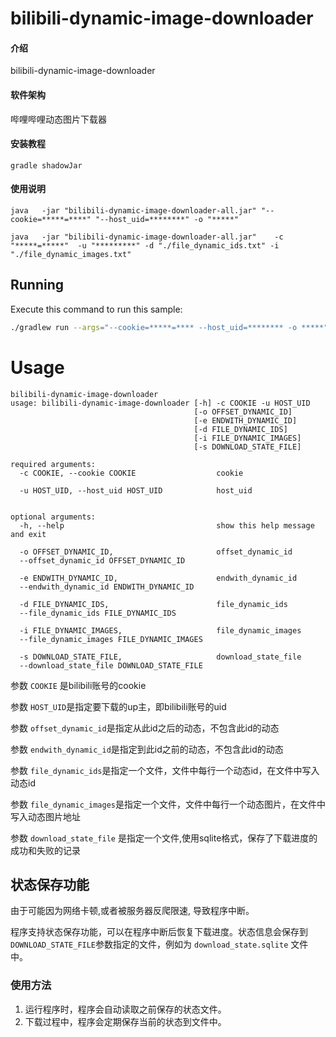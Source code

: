 # bilibili-dynamic-image-downloader

#### 介绍

bilibili-dynamic-image-downloader

#### 软件架构

哔哩哔哩动态图片下载器

#### 安装教程

```shell
gradle shadowJar
```

#### 使用说明

```shell
java   -jar "bilibili-dynamic-image-downloader-all.jar" "--cookie=*****=****" "--host_uid=********" -o "*****"
```

```shell
java   -jar "bilibili-dynamic-image-downloader-all.jar"    -c "*****=*****"  -u "*********" -d "./file_dynamic_ids.txt" -i "./file_dynamic_images.txt"
```

## Running

Execute this command to run this sample:

```bash
./gradlew run --args="--cookie=*****=**** --host_uid=******** -o *****"
```

# Usage

```
bilibili-dynamic-image-downloader
usage: bilibili-dynamic-image-downloader [-h] -c COOKIE -u HOST_UID
                                         [-o OFFSET_DYNAMIC_ID]
                                         [-e ENDWITH_DYNAMIC_ID]
                                         [-d FILE_DYNAMIC_IDS]
                                         [-i FILE_DYNAMIC_IMAGES]
                                         [-s DOWNLOAD_STATE_FILE]

required arguments:
  -c COOKIE, --cookie COOKIE                  cookie

  -u HOST_UID, --host_uid HOST_UID            host_uid


optional arguments:
  -h, --help                                  show this help message and exit

  -o OFFSET_DYNAMIC_ID,                       offset_dynamic_id
  --offset_dynamic_id OFFSET_DYNAMIC_ID

  -e ENDWITH_DYNAMIC_ID,                      endwith_dynamic_id
  --endwith_dynamic_id ENDWITH_DYNAMIC_ID

  -d FILE_DYNAMIC_IDS,                        file_dynamic_ids
  --file_dynamic_ids FILE_DYNAMIC_IDS

  -i FILE_DYNAMIC_IMAGES,                     file_dynamic_images
  --file_dynamic_images FILE_DYNAMIC_IMAGES
  
  -s DOWNLOAD_STATE_FILE,                     download_state_file
  --download_state_file DOWNLOAD_STATE_FILE  
```

参数 `COOKIE` 是bilibili账号的cookie

参数 `HOST_UID`是指定要下载的up主，即bilibili账号的uid

参数 `offset_dynamic_id`是指定从此id之后的动态，不包含此id的动态

参数 `endwith_dynamic_id`是指定到此id之前的动态，不包含此id的动态

参数 `file_dynamic_ids`是指定一个文件，文件中每行一个动态id，在文件中写入动态id

参数 `file_dynamic_images`是指定一个文件，文件中每行一个动态图片，在文件中写入动态图片地址

参数 `download_state_file` 是指定一个文件,使用sqlite格式，保存了下载进度的成功和失败的记录

## 状态保存功能

由于可能因为网络卡顿,或者被服务器反爬限速, 导致程序中断。

程序支持状态保存功能，可以在程序中断后恢复下载进度。状态信息会保存到 `DOWNLOAD_STATE_FILE`参数指定的文件，例如为
`download_state.sqlite` 文件中。

### 使用方法

1. 运行程序时，程序会自动读取之前保存的状态文件。
2. 下载过程中，程序会定期保存当前的状态到文件中。
